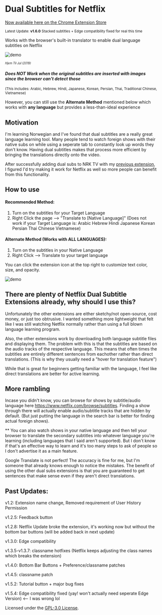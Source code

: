 # Dual Subtitles for Netflix
[Now available here on the Chrome Extension Store](https://chrome.google.com/webstore/detail/netflix-language-learning/ljnmedkgcgidbbjhbkdonempgcgdhjfl?hl=en)

<sup> Latest Update: **v1.6.0** Stacked subtitles + Edge compatibility fixed for real this time  </sup>

Works with the browser's built-in translator to enable dual language subtitles on Netflix

![demo](https://github.com/DeeFrancois/netflix-dual-subs/blob/master/DocumentImages/demo.gif)

<sup><sup>_Hjem Til Jul (2019)_</sup></sup>
#### *Does NOT Work when the original subtitles are inserted with images since the browser can't detect those*
<sup>(This includes: Arabic, Hebrew, Hindi, Japanese, Korean, Persian, Thai, Traditional Chinese, Vietnamese)</sup>

However, you can still use the **Alternate Method** mentioned below which works with **any language** but provides a less-than-ideal experience 

## Motivation
I'm learning Norwegian and I've found that dual subtitles are a really great language learning tool. Many people tend to watch foreign shows with their native subs on while using a seperate tab to constantly look up words they don't know. Having dual subtitles makes that process more efficient by bringing the translations directly onto the video.

After successfully adding dual subs to NRK TV with my [previous extension](https://chrome.google.com/webstore/detail/nrk-tv-language-learning/lmjfcijpnghdkpnoakgljodpjnimbakp), I figured I'd try making it work for Netflix as well so more people can benefit from this functionality.

## How to use

#### Recommended Method:
1. Turn on the subtitles for your Target Language
2. Right Click the page --> "Translate to [Native Language]"
(Does not work if your Target Language is: Arabic Hebrew Hindi Japanese Korean Persian Thai Chinese Vietnamese)

#### Alternate Method (Works with ALL LANGUAGES):
1. Turn on the subtitles in your Native Language
2. Right Click --> Translate to your target language

You can click the extension icon at the top right to customize text color, size, and opacity. 

![demo](https://github.com/DeeFrancois/netflix-dual-subs/blob/master/DocumentImages/settings.gif)



## There are plenty of Netflix Dual Subtitle Extensions already, why should I use this?
Unfortunately the other extensions are either sketchy/not open-source, cost money, or just too obtrusive. I wanted something more lightweight that felt like I was still watching Netflix normally rather than using a full blown language learning program.

Also, the other extensions work by downloading both language subtitle files and displaying them. The problem with this is that the subtitles are based on the audio tracks of the respective language. This means that often times the subtitles are entirely different sentences from eachother rather than direct translations. (This is why they usually need a "hover for translation feature")

While that is great for beginners getting familiar with the language, I feel like direct translations are better for active learning.

## More rambling

Incase you didn't know, you can browse for shows by subtitle/audio language here https://www.netflix.com/browse/subtitles. Finding a show through there will actually enable audio/subtitle tracks that are hidden by default. (But just putting the language in the search bar is better for finding actual foreign shows).

** You can also watch shows in your native language and then tell your browser to translate the secondary subtitles into whatever language you're learning (including languages that I said aren't supported). But I don't know if that's an effective way to learn and it's too many steps to ask of people so I don't advertise it as a main feature.

Google Translate is not perfect! The accuracy is fine for me, but I'm someone that already knows enough to notice the mistakes. The benefit of using the other dual subs extensions is that you are guaranteed to get sentences that make sense even if they aren't direct translations.

## Past Updates:

v1.2: Extension name change, Removed requirement of User History Permission

v1.2.5: Feedback button

v1.2.8: Netflix Update broke the extension, it's working now but without the bottom bar buttons (will be added back in next update)

v1.3.0: Edge compatibility

v1.3.5-v1.3.7: classname hotfixes (Netflix keeps adjusting the class names which breaks the extension)

v1.4.0: Bottom Bar Buttons + Preference/classname patches

v1.4.5: classname patch

v1.5.2: Tutorial button + major bug fixes

v1.5.4: Edge compatibility fixed (yay! won't actually need seperate Edge Version) <-- I was wrong lol

Licensed under the [GPL-3.0 License](LICENSE).
